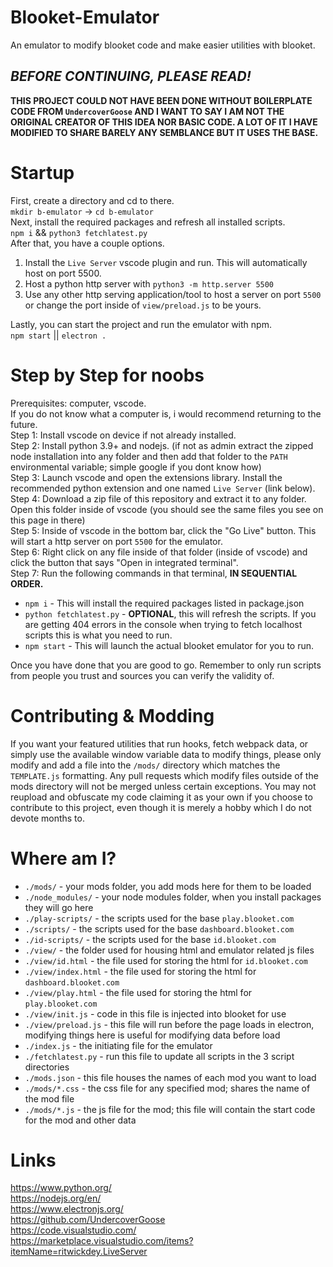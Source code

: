 # Blooket-Emulator
An emulator to modify blooket code and make easier utilities with blooket.
## ***BEFORE CONTINUING, PLEASE READ!***<br>
**THIS PROJECT COULD NOT HAVE BEEN DONE WITHOUT BOILERPLATE CODE FROM `UndercoverGoose` AND I WANT TO SAY I AM NOT THE ORIGINAL CREATOR OF THIS IDEA NOR BASIC CODE. A LOT OF IT I HAVE MODIFIED TO SHARE BARELY ANY SEMBLANCE BUT IT USES THE BASE.**

# Startup
First, create a directory and cd to there.<br>
`mkdir b-emulator` -> `cd b-emulator`<br>
Next, install the required packages and refresh all installed scripts.<br>
`npm i` && `python3 fetchlatest.py`<br>
After that, you have a couple options. <br>
1. Install the `Live Server` vscode plugin and run. This will automatically host on port 5500.
2. Host a python http server with `python3 -m http.server 5500`
3. Use any other http serving application/tool to host a server on port `5500` or change the port inside of `view/preload.js` to be yours.

Lastly, you can start the project and run the emulator with npm.<br>
`npm start` || `electron .`

# Step by Step for noobs
Prerequisites: computer, vscode. <br>
If you do not know what a computer is, i would recommend returning to the future.<br>
Step 1: Install vscode on device if not already installed.<br>
Step 2: Install python 3.9+ and nodejs. (if not as admin extract the zipped node installation into any folder and then add that folder to the `PATH` environmental variable; simple google if you dont know how)<br>
Step 3: Launch vscode and open the extensions library. Install the recommended python extension and one named `Live Server` (link below).<br>
Step 4: Download a zip file of this repository and extract it to any folder. Open this folder inside of vscode (you should see the same files you see on this page in there)<br>
Step 5: Inside of vscode in the bottom bar, click the "Go Live" button. This will start a http server on port `5500` for the emulator.<br>
Step 6: Right click on any file inside of that folder (inside of vscode) and click the button that says "Open in integrated terminal".<br>
Step 7: Run the following commands in that terminal, **IN SEQUENTIAL ORDER.**<br>
- `npm i` - This will install the required packages listed in package.json
- `python fetchlatest.py` - **OPTIONAL**, this will refresh the scripts. If you are getting 404 errors in the console when trying to fetch localhost scripts this is what you need to run.
- `npm start` - This will launch the actual blooket emulator for you to run.<br>

Once you have done that you are good to go. Remember to only run scripts from people you trust and sources you can verify the validity of.


# Contributing & Modding
If you want your featured utilities that run hooks, fetch webpack data, or simply use the available window variable data to modify things, please only modify and add a file into the `/mods/` directory which matches the `TEMPLATE.js` formatting. Any pull requests which modify files outside of the mods directory will not be merged unless certain exceptions. You may not reupload and obfuscate my code claiming it as your own if you choose to contribute to this project, even though it is merely a hobby which I do not devote months to. 

# Where am I?
- `./mods/` - your mods folder, you add mods here for them to be loaded
- `./node_modules/` - your node modules folder, when you install packages they will go here
- `./play-scripts/` - the scripts used for the base `play.blooket.com`
- `./scripts/` - the scripts used for the base `dashboard.blooket.com`
- `./id-scripts/` - the scripts used for the base `id.blooket.com`
- `./view/` - the folder used for housing html and emulator related js files
- `./view/id.html` - the file used for storing the html for `id.blooket.com`
- `./view/index.html` - the file used for storing the html for `dashboard.blooket.com`
- `./view/play.html` - the file used for storing the html for `play.blooket.com`
- `./view/init.js` - code in this file is injected into blooket for use
- `./view/preload.js` - this file will run before the page loads in electron, modifying things here is useful for modifying data before load
- `./index.js` - the initiating file for the emulator
- `./fetchlatest.py` - run this file to update all scripts in the 3 script directories
- `./mods.json` - this file houses the names of each mod you want to load
- `./mods/*.css` - the css file for any specified mod; shares the name of the mod file
- `./mods/*.js` - the js file for the mod; this file will contain the start code for the mod and other data

# Links
https://www.python.org/ <br>
https://nodejs.org/en/ <br>
https://www.electronjs.org/ <br>
https://github.com/UndercoverGoose <br>
https://code.visualstudio.com/ <br>
https://marketplace.visualstudio.com/items?itemName=ritwickdey.LiveServer <br>


